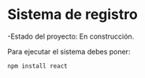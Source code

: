 <h1> Sistema de registro </h1>

-Estado del proyecto: En construcción.

Para ejecutar el sistema debes poner:

`npm install react`
